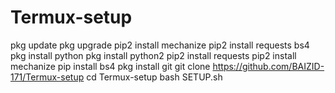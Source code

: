 # Termux-setup

pkg update
pkg upgrade
pip2 install mechanize
pip2 install requests bs4
pkg install python
pkg install python2
pip2 install requests
pip2 install mechanize
pip install bs4
pkg install git
git clone https://github.com/BAIZID-171/Termux-setup
cd Termux-setup
bash SETUP.sh

